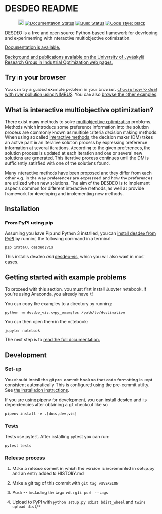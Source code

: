 # DESDEO README #

<p align="center">
<a href="https://badge.fury.io/py/desdeo"><img src="https://badge.fury.io/py/desdeo.svg" alt="Available on PyPI" height="18"></a>
<a href="https://desdeo.readthedocs.io/en/latest/?badge=latest"><img alt="Documentation Status" src="https://readthedocs.org/projects/desdeo/badge/?version=latest"></a>
<a href="https://travis-ci.com/industrial-optimization-group/DESDEO"><img alt="Build Status" src="https://travis-ci.com/industrial-optimization-group/DESDEO.svg?branch=master"></a>
<a href="https://github.com/ambv/black"><img alt="Code style: black" src="https://img.shields.io/badge/code%20style-black-000000.svg"></a>
</p>

DESDEO is a free and open source Python-based framework for developing and
experimenting with interactive multiobjective optimization.

[Documentation is available.](https://desdeo.readthedocs.io/en/latest/)

[Background and publications available on the University of Jyväskylä Research Group in Industrial Optimization web pages.](https://desdeo.it.jyu.fi)

## Try in your browser ##

You can try a guided example problem in your browser: [choose how to deal with
river pollution using
NIMBUS](https://mybinder.org/v2/gh/industrial-optimization-group/desdeo-vis/master?filepath=notebooks%2Fnimbus-river-pollution.ipynb).
You can also [browse the other
examples](https://mybinder.org/v2/gh/industrial-optimization-group/desdeo-vis/master?filepath=notebooks).

## What is interactive multiobjective optimization? ##

There exist many methods to solve [multiobjective
optimization](https://en.wikipedia.org/wiki/Multi-objective_optimization)
problems. Methods which introduce some preference information into the solution
process are commonly known as multiple criteria decision making methods. When
using so called [interactive
methods](https://en.wikipedia.org/wiki/Multi-objective_optimization#Interactive_methods),
the decision maker (DM) takes an active part in an iterative solution process
by expressing preference information at several iterations. According to the
given preferences, the solution process is updated at each iteration and one or
several new solutions are generated. This iterative process continues until the
DM is sufficiently satisfied with one of the solutions found.

Many interactive methods have been proposed and they differ from each other
e.g. in the way preferences are expressed and how the preferences are utilized
when new solutions. The aim of the DESDEO is to implement aspects common for
different interactive methods, as well as provide framework for developing and
implementing new methods.

## Installation ##

### From PyPI using pip ###

Assuming you have Pip and Python 3 installed, you can [install desdeo from
PyPI](https://pypi.org/project/desdeo/) by running the following command in
a terminal:

    pip install desdeo[vis]

This installs desdeo *and*
[desdeo-vis](https://github.com/industrial-optimization-group/desdeo-vis),
which you will also want in most cases.

## Getting started with example problems ##

To proceed with this section, you must [first install Jupyter
notebook](http://jupyter.org/install). If you're using Anaconda, you already
have it!

You can copy the examples to a directory by running:

    python -m desdeo_vis.copy_examples /path/to/destination

You can then open them in the notebook:

    jupyter notebook

The next step is to [read the full
documentation.](https://desdeo.readthedocs.io/en/latest/)

## Development ##

### Set-up ###

You should install the git pre-commit hook so that code formatting is kept consistent automatically. This is configured using the pre-commit utility. See [the installation instructions](https://pre-commit.com/#install).

If you are using pipenv for development, you can install desdeo and its
dependencies after obtaining a git checkout like so:

    pipenv install -e .[docs,dev,vis]

### Tests ###

Tests use pytest. After installing pytest you can run:

    pytest tests

### Release process ###

1. Make a release commit in which the version is incremented in setup.py and an entry added to HISTORY.md

2. Make a git tag of this commit with `git tag v$VERSION`

3. Push -- including the tags with `git push --tags`

4. Upload to PyPI with `python setup.py sdist bdist_wheel` and `twine upload dist/*`
